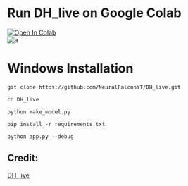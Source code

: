 # Run DH_live on Google Colab
[![Open In Colab](https://colab.research.google.com/assets/colab-badge.svg)](https://colab.research.google.com/github/NeuralFalconYT/DH_Live_Colab/blob/main/DH_live-Colab.ipynb)<br>
![a](https://github.com/user-attachments/assets/aa310fd4-4e30-4112-9443-3dd6ac4ce284)

# Windows Installation
```
git clone https://github.com/NeuralFalconYT/DH_live.git
```
```
cd DH_live
```
```
python make_model.py
```
```
pip install -r requirements.txt
```
```
python app.py --debug
```

## Credit:
[DH_live](https://github.com/kleinlee/DH_live)
